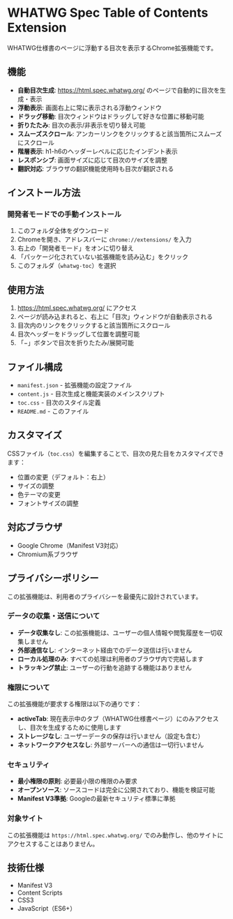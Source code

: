 # WHATWG Spec Table of Contents Extension

WHATWG仕様書のページに浮動する目次を表示するChrome拡張機能です。

## 機能

- **自動目次生成**: https://html.spec.whatwg.org/ のページで自動的に目次を生成・表示
- **浮動表示**: 画面右上に常に表示される浮動ウィンドウ
- **ドラッグ移動**: 目次ウィンドウはドラッグして好きな位置に移動可能
- **折りたたみ**: 目次の表示/非表示を切り替え可能
- **スムーズスクロール**: アンカーリンクをクリックすると該当箇所にスムーズにスクロール
- **階層表示**: h1-h6のヘッダーレベルに応じたインデント表示
- **レスポンシブ**: 画面サイズに応じて目次のサイズを調整
- **翻訳対応**: ブラウザの翻訳機能使用時も目次が翻訳される

## インストール方法

### 開発者モードでの手動インストール

1. このフォルダ全体をダウンロード
2. Chromeを開き、アドレスバーに `chrome://extensions/` を入力
3. 右上の「開発者モード」をオンに切り替え
4. 「パッケージ化されていない拡張機能を読み込む」をクリック
5. このフォルダ（`whatwg-toc`）を選択

## 使用方法

1. https://html.spec.whatwg.org/ にアクセス
2. ページが読み込まれると、右上に「目次」ウィンドウが自動表示される
3. 目次内のリンクをクリックすると該当箇所にスクロール
4. 目次ヘッダーをドラッグして位置を調整可能
5. 「−」ボタンで目次を折りたたみ/展開可能

## ファイル構成

- `manifest.json` - 拡張機能の設定ファイル
- `content.js` - 目次生成と機能実装のメインスクリプト
- `toc.css` - 目次のスタイル定義
- `README.md` - このファイル

## カスタマイズ

CSSファイル（`toc.css`）を編集することで、目次の見た目をカスタマイズできます：

- 位置の変更（デフォルト：右上）
- サイズの調整
- 色テーマの変更
- フォントサイズの調整

## 対応ブラウザ

- Google Chrome（Manifest V3対応）
- Chromium系ブラウザ

## プライバシーポリシー

この拡張機能は、利用者のプライバシーを最優先に設計されています。

### データの収集・送信について

- **データ収集なし**: この拡張機能は、ユーザーの個人情報や閲覧履歴を一切収集しません
- **外部通信なし**: インターネット経由でのデータ送信は行いません
- **ローカル処理のみ**: すべての処理は利用者のブラウザ内で完結します
- **トラッキング禁止**: ユーザーの行動を追跡する機能はありません

### 権限について

この拡張機能が要求する権限は以下の通りです：

- **activeTab**: 現在表示中のタブ（WHATWG仕様書ページ）にのみアクセスし、目次を生成するために使用します
- **ストレージなし**: ユーザーデータの保存は行いません（設定も含む）
- **ネットワークアクセスなし**: 外部サーバーへの通信は一切行いません

### セキュリティ

- **最小権限の原則**: 必要最小限の権限のみ要求
- **オープンソース**: ソースコードは完全に公開されており、機能を検証可能
- **Manifest V3準拠**: Googleの最新セキュリティ標準に準拠

### 対象サイト

この拡張機能は `https://html.spec.whatwg.org/` でのみ動作し、他のサイトにアクセスすることはありません。

## 技術仕様

- Manifest V3
- Content Scripts
- CSS3
- JavaScript（ES6+）